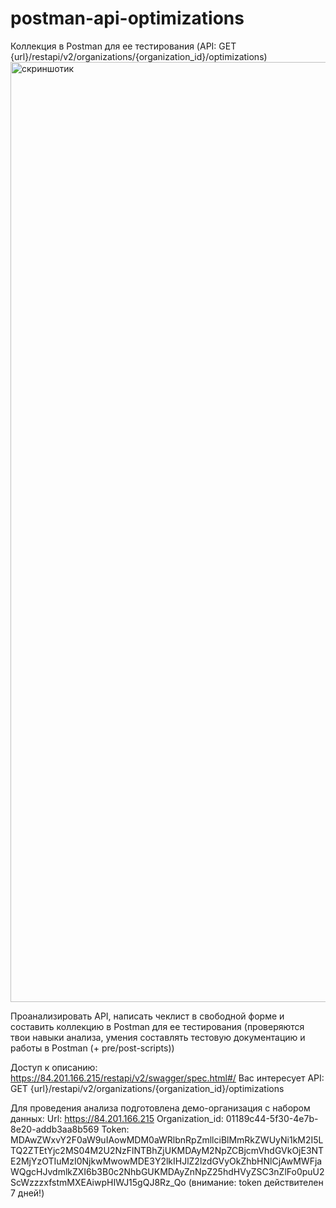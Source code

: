 # postman-api-optimizations
Коллекция в Postman для ее тестирования (API: GET {url}/restapi/v2/organizations/{organization_id}/optimizations)
<img width="2066" height="1504" alt="скриншотик" src="https://github.com/user-attachments/assets/40bb8f3a-f6f6-4efa-a74f-bbde0357b69e" />

Проанализировать API, написать чеклист в свободной форме и составить коллекцию в Postman для ее тестирования (проверяются твои навыки анализа, умения составлять тестовую документацию и работы в Postman (+ pre/post-scripts))

Доступ к описанию: https://84.201.166.215/restapi/v2/swagger/spec.html#/
Вас интересует API: GET {url}/restapi/v2/organizations/{organization_id}/optimizations

Для проведения анализа подготовлена демо-организация с набором данных:
Url: https://84.201.166.215
Organization_id: 01189c44-5f30-4e7b-8e20-addb3aa8b569
Token: MDAwZWxvY2F0aW9uIAowMDM0aWRlbnRpZmllciBlMmRkZWUyNi1kM2I5LTQ2ZTEtYjc2MS04M2U2NzFlNTBhZjUKMDAyM2NpZCBjcmVhdGVkOjE3NTE2MjYzOTIuMzI0NjkwMwowMDE3Y2lkIHJlZ2lzdGVyOkZhbHNlCjAwMWFjaWQgcHJvdmlkZXI6b3B0c2NhbGUKMDAyZnNpZ25hdHVyZSC3nZlFo0puU2ScWzzzxfstmMXEAiwpHIWJ15gQJ8Rz_Qo (внимание: token действителен 7 дней!)
